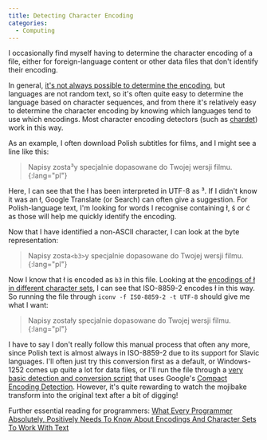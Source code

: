 ```yaml
---
title: Detecting Character Encoding
categories:
  - Computing
---
```


I occasionally find myself having to determine the character encoding of a file, either for foreign-language content or other data files that don't identify their encoding.

In general, [it's not always possible to determine the encoding](https://medium.com/better-programming/character-encodings-the-pain-that-wont-go-away-part-1-2-non-unicode-dee7650fb6bf), but languages are not random text, so it's often quite easy to determine the language based on character sequences, and from there it's relatively easy to determine the character encoding by knowing which languages tend to use which encodings. Most character encoding detectors (such as [chardet](https://chardet.readthedocs.io/en/latest/index.html)) work in this way.

As an example, I often download Polish subtitles for films, and I might see a line like this:

> Napisy zosta³y specjalnie dopasowane do Twojej wersji filmu.
{:lang="pl"}

Here, I can see that the ł has been interpreted in UTF-8 as ³. If I didn't know it was an ł, Google Translate (or Search) can often give a suggestion. For Polish-language text, I'm looking for words I recognise containing ł, ś or ć as those will help me quickly identify the encoding.

Now that I have identified a non-ASCII character, I can look at the byte representation:

> Napisy zosta`<b3>`y specjalnie dopasowane do Twojej wersji filmu.
{:lang="pl"}

Now I know that ł is encoded as `b3` in this file. Looking at the [encodings of ł in different character sets](http://www.fileformat.info/info/unicode/char/0142/charset_support.htm), I can see that ISO-8859-2 encodes ł in this way. So running the file through `iconv -f ISO-8859-2 -t UTF-8` should give me what I want:

> Napisy zostały specjalnie dopasowane do Twojej wersji filmu.
{:lang="pl"}

I have to say I don't really follow this manual process that often any more, since Polish text is almost always in ISO-8859-2 due to its support for Slavic languages. I'll often just try this conversion first as a default, or Windows-1252 comes up quite a lot for data files, or I'll run the file through a [very basic detection and conversion script](/toutf8/) that uses Google's [Compact Encoding Detection](https://github.com/google/compact_enc_det). However, it's quite rewarding to watch the mojibake transform into the original text after a bit of digging!

Further essential reading for programmers: [What Every Programmer Absolutely, Positively Needs To Know About Encodings And Character Sets To Work With Text](http://kunststube.net/encoding/)
